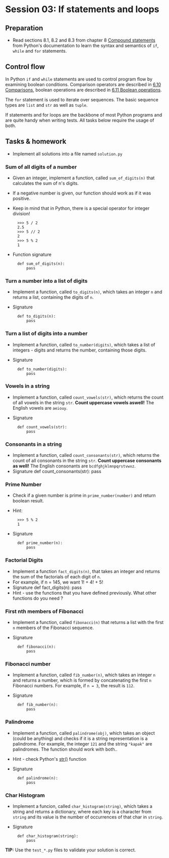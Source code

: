 # Session 03: If statements and loops

## Preparation

* Read sections 8.1, 8.2 and 8.3 from chapter 8
[Compound statements](https://docs.python.org/3/reference/compound_stmts.html)
from Python's documentation to learn the syntax and semantics of `if`, `while`
and `for` statements.

## Control flow

In Python `if` and `while` statements are used to control program flow by
examining boolean conditions. Comparison operators are described in
[6.10 Comparisons](https://docs.python.org/3/reference/expressions.html#comparisons),
boolean operations are described in 
[6.11 Boolean operations](https://docs.python.org/3/reference/expressions.html#boolean-operations).

The `for` statement is used to iterate over sequences. The basic sequence types are
`list` and `str` as well as `tuple`.

If statements and for loops are the backbone of most Python programs and
are quite handy when writing tests. All tasks below require the usage of both.



## Tasks & homework

* Implement all solutions into a file named `solution.py`

### Sum of all digits of a number

* Given an integer, implement a function, called `sum_of_digits(n)` that calculates the sum of n's digits.
* If a negative number is given, our function should work as if it was positive.
* Keep in mind that in Python, there is a special operator for integer division!

        >>> 5 / 2
        2.5
        >>> 5 // 2
        2
        >>> 5 % 2
        1

* Function signature

        def sum_of_digits(n):
            pass

### Turn a number into a list of digits

* Implement a function, called `to_digits(n)`, which takes an integer `n` and returns a list, containing the digits of `n`.
* Signature

        def to_digits(n):
            pass


### Turn a list of digits into a number

* Implement a function, called `to_number(digits)`, which takes a list of integers - digits and returns the number, containing those digits.
* Signature

        def to_number(digits):
            pass


### Vowels in a string

* Implement a function, called `count_vowels(str)`, which returns the count of all vowels in the string `str`.
**Count uppercase vowels aswell!** The English vowels are `aeiouy`.
* Signature

        def count_vowels(str):
            pass


### Consonants in a string

* Implement a function, called `count_consonants(str)`, which returns the count of all consonants in the string `str`.
**Count uppercase consonants as well!** The English consonants are `bcdfghjklmnpqrstvwxz`.
* Signature
        def count_consonants(str):
            pass

### Prime Number

* Check if a given number is prime in `prime_number(number)` and return boolean result.
* Hint:

        >>> 5 % 2
        1

* Signature

        def prime_number(n):
            pass

### Factorial Digits

* Implement a function `fact_digits(n)`, that takes an integer and returns the sum of the factorials of each digit of `n`.
* For example, if n = 145, we want 1! + 4! + 5!
* Signature
        def fact_digits(n):
            pass
* Hint - use the functions that you have defined previously. What other functions
do you need ?

### First nth members of Fibonacci

* Implement a function, called `fibonacci(n)` that returns a list with the first `n` members of the Fibonacci sequence.
* Signature

        def fibonacci(n):
            pass

### Fibonacci number

* Implement a function, called `fib_number(n)`, which takes an integer `n` and returns a number,
which is formed by concatenating the first `n` Fibonacci numbers.
For example, if `n = 3`, the result is `112`.
* Signature

        def fib_number(n):
            pass

### Palindrome

* Implement a function, called `palindrome(obj)`,
which takes an object (could be anything) and checks if it is a string representation is a palindrome.
For example, the integer `121` and the string `"kapak"` are palindromes. The function should work with both..
* Hint - check Python's [str()](https://docs.python.org/3/library/stdtypes.html#str) function
* Signature

        def palindrome(n):
            pass

### Char Histogram

* Implement a funcion, called `char_histogram(string)`, which takes a string and returns a dictionary,
where each key is a character from `string` and its value is the number of occurrences of that char in `string`.
* Signature

        def char_histogram(string):
            pass


**TIP:** Use the `test_*.py` files to validate your solution is correct.

